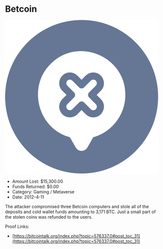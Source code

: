 # Betcoin
![Betcoin](/rektimages/Betcoin.png)
- Amount Lost: $15,300.00
- Funds Returned: $0.00
- Category: Gaming / Metaverse
- Date: 2012-4-11

The attacker compromised three Betcoin computers and stole all of the deposits and cold wallet funds amounting to 3,171 BTC. Just a small part of the stolen coins was refunded to the users.


Proof Links:
- [https://bitcointalk.org/index.php?topic=576337.0#post_toc_31](https://bitcointalk.org/index.php?topic=576337.0#post_toc_31)


